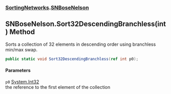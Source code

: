 ### [SortingNetworks](SortingNetworks.md 'SortingNetworks').[SNBoseNelson](SortingNetworks_SNBoseNelson.md 'SortingNetworks.SNBoseNelson')
## SNBoseNelson.Sort32DescendingBranchless(int) Method
Sorts a collection of 32 elements in descending order using branchless min/max swap.  
```csharp
public static void Sort32DescendingBranchless(ref int p0);
```
#### Parameters
<a name='SortingNetworks_SNBoseNelson_Sort32DescendingBranchless(int)_p0'></a>
`p0` [System.Int32](https://docs.microsoft.com/en-us/dotnet/api/System.Int32 'System.Int32')  
the reference to the first element of the collection
  
